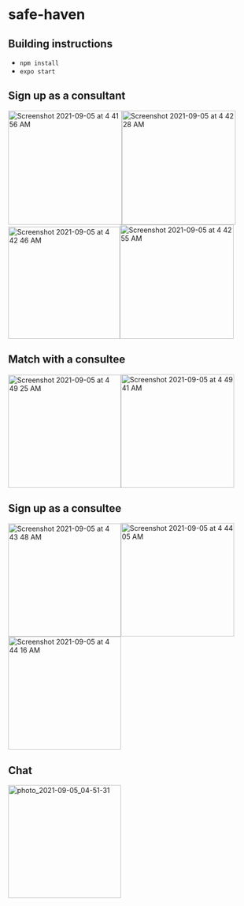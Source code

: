 # safe-haven
## Building instructions
* `npm install `
* `expo start`
## Sign up as a consultant
<img width="231" alt="Screenshot 2021-09-05 at 4 41 56 AM" src="https://user-images.githubusercontent.com/66818697/132107622-531f6e74-0b7e-40ff-9d1e-94bc59e79c54.png"><img width="231" alt="Screenshot 2021-09-05 at 4 42 28 AM" src="https://user-images.githubusercontent.com/66818697/132107637-14e7aa4a-ad2b-4f55-bd60-553e10ba8c43.png"><img width="227" alt="Screenshot 2021-09-05 at 4 42 46 AM" src="https://user-images.githubusercontent.com/66818697/132107638-bd6bfb9d-5cfd-4423-b507-9642f819a95e.png"><img width="231" alt="Screenshot 2021-09-05 at 4 42 55 AM" src="https://user-images.githubusercontent.com/66818697/132107641-63ba0559-066b-4518-8c05-5c85a988eb2c.png">
## Match with a consultee
<img width="229" alt="Screenshot 2021-09-05 at 4 49 25 AM" src="https://user-images.githubusercontent.com/66818697/132107706-3019cca4-6396-4dbe-a42c-8496dec332c1.png"><img width="230" alt="Screenshot 2021-09-05 at 4 49 41 AM" src="https://user-images.githubusercontent.com/66818697/132107715-267b8207-f790-49fc-acb8-9c6c8f583d41.png">
## Sign up as a consultee
<img width="229" alt="Screenshot 2021-09-05 at 4 43 48 AM" src="https://user-images.githubusercontent.com/66818697/132107645-42cbe3ae-f204-498f-a49c-d33c275645a9.png"><img width="230" alt="Screenshot 2021-09-05 at 4 44 05 AM" src="https://user-images.githubusercontent.com/66818697/132107649-4e82b567-98a8-4840-b66e-67ead7b9c6a4.png"><img width="229" alt="Screenshot 2021-09-05 at 4 44 16 AM" src="https://user-images.githubusercontent.com/66818697/132107650-5a842ba7-b393-470d-a6f6-f3be9bf92b1f.png">
## Chat
<img width="229" alt="photo_2021-09-05_04-51-31" src="https://user-images.githubusercontent.com/66818697/132107750-63aacf9c-eb9b-4563-b183-d651f2256fe6.jpg">
